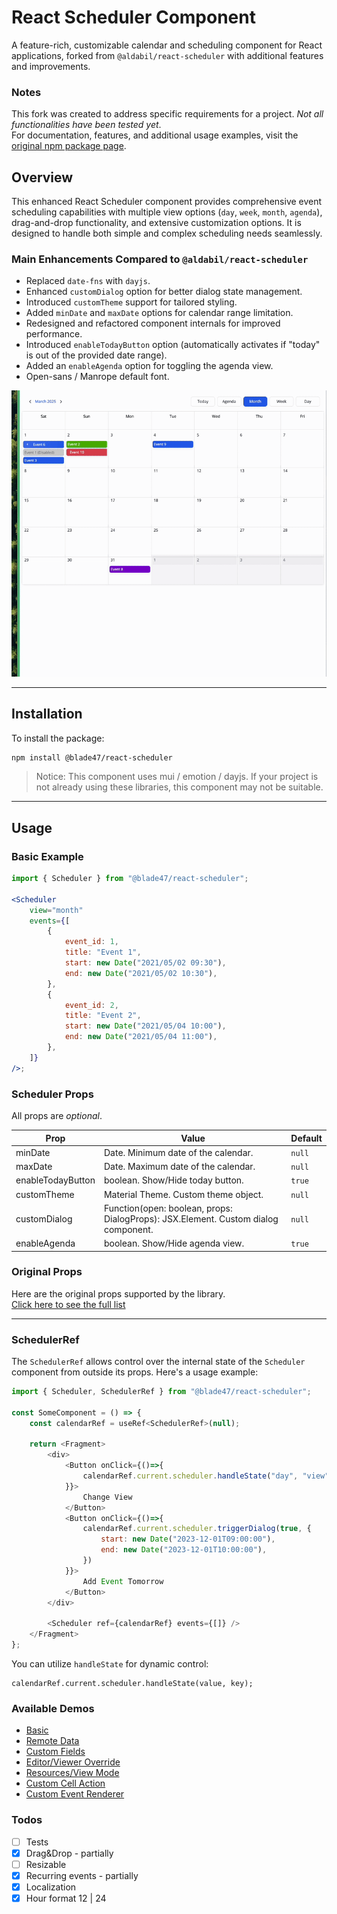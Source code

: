 # React Scheduler Component

A feature-rich, customizable calendar and scheduling component for React applications, forked from `@aldabil/react-scheduler` with additional features and improvements.

### Notes
This fork was created to address specific requirements for a project. *Not all functionalities have been tested yet*. <br>
For documentation, features, and additional usage examples, visit the [original npm package page](https://www.npmjs.com/package/@aldabil/react-scheduler).

## Overview

This enhanced React Scheduler component provides comprehensive event scheduling capabilities with multiple view options (`day`, `week`, `month`, `agenda`), drag-and-drop functionality, and extensive customization options. It is designed to handle both simple and complex scheduling needs seamlessly.

### Main Enhancements Compared to `@aldabil/react-scheduler`

- Replaced `date-fns` with `dayjs`.
- Enhanced `customDialog` option for better dialog state management.
- Introduced `customTheme` support for tailored styling.
- Added `minDate` and `maxDate` options for calendar range limitation.
- Redesigned and refactored component internals for improved performance.
- Introduced `enableTodayButton` option (automatically activates if "today" is out of the provided date range).
- Added an `enableAgenda` option for toggling the agenda view.
- Open-sans / Manrope default font.

![Demo](/src/demo/demo.gif)

---

## Installation

To install the package:

```bash
npm install @blade47/react-scheduler
````

> Notice: This component uses mui / emotion / dayjs. If your project is not already using these libraries, this component may not be suitable.

---

## Usage

### Basic Example

```jsx
import { Scheduler } from "@blade47/react-scheduler";

<Scheduler
    view="month"
    events={[
        {
            event_id: 1,
            title: "Event 1",
            start: new Date("2021/05/02 09:30"),
            end: new Date("2021/05/02 10:30"),
        },
        {
            event_id: 2,
            title: "Event 2",
            start: new Date("2021/05/04 10:00"),
            end: new Date("2021/05/04 11:00"),
        },
    ]}
/>;
```

### Scheduler Props

All props are *optional*.

| Prop              | Value                                                                              | Default |
|-------------------|------------------------------------------------------------------------------------|---------|
| minDate           | Date. Minimum date of the calendar.                                                | `null`  |
| maxDate           | Date. Maximum date of the calendar.                                                | `null`  |
| enableTodayButton | boolean. Show/Hide today button.                                                   | `true`  |
| customTheme       | Material Theme. Custom theme object.                                               | `null`  |
| customDialog      | Function(open: boolean, props: DialogProps): JSX.Element. Custom dialog component. | `null`  |
| enableAgenda      | boolean. Show/Hide agenda view.                                                    | `true`  |

### Original Props

Here are the original props supported by the library. <br>
[Click here to see the full list](https://www.npmjs.com/package/@aldabil/react-scheduler)

---

### SchedulerRef

The `SchedulerRef` allows control over the internal state of the `Scheduler` component from outside its props. 
Here's a usage example:

```js
import { Scheduler, SchedulerRef } from "@blade47/react-scheduler";

const SomeComponent = () => {
    const calendarRef = useRef<SchedulerRef>(null);

    return <Fragment>
        <div>
            <Button onClick={()=>{
                calendarRef.current.scheduler.handleState("day", "view");
            }}>
                Change View
            </Button>
            <Button onClick={()=>{
                calendarRef.current.scheduler.triggerDialog(true, {
                    start: new Date("2023-12-01T09:00:00"),
                    end: new Date("2023-12-01T10:00:00"),
                })
            }}>
                Add Event Tomorrow
            </Button>
        </div>

        <Scheduler ref={calendarRef} events={[]} />
    </Fragment>
};
```

You can utilize `handleState` for dynamic control:

```
calendarRef.current.scheduler.handleState(value, key);
```

### Available Demos

- [Basic](https://codesandbox.io/p/sandbox/standard-x24pqk)
- [Remote Data](https://codesandbox.io/s/remote-data-j13ei)
- [Custom Fields](https://codesandbox.io/s/custom-fields-b2kbv)
- [Editor/Viewer Override](https://codesandbox.io/s/customeditor-tt2pf)
- [Resources/View Mode](https://codesandbox.io/s/resources-7wlcy)
- [Custom Cell Action](https://codesandbox.io/s/custom-cell-action-n02dv)
- [Custom Event Renderer](https://codesandbox.io/s/custom-event-renderer-rkf4xw)

### Todos

- [ ] Tests
- [x] Drag&Drop - partially
- [ ] Resizable
- [x] Recurring events - partially
- [x] Localization
- [x] Hour format 12 | 24
